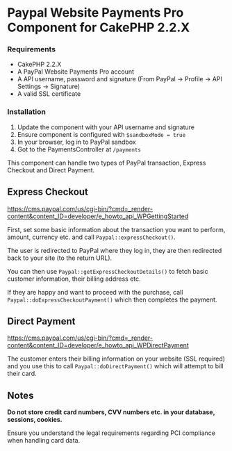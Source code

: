 # Paypal Website Payments Pro Component for CakePHP 2.2.X

### Requirements

* CakePHP 2.2.X
* A PayPal Website Payments Pro account
* A API username, password and signature (From PayPal -> Profile -> API Settings -> Signature)
* A valid SSL certificate

### Installation

1. Update the component with your API username and signature
2. Ensure component is configured with `$sandboxMode = true`
3. In your browser, log in to PayPal sandbox
3. Got to the PaymentsController at `/payments`

This component can handle two types of PayPal transaction, Express Checkout and Direct Payment.

## Express Checkout

https://cms.paypal.com/us/cgi-bin/?cmd=_render-content&content_ID=developer/e_howto_api_WPGettingStarted

First, set some basic information about the transaction you want to perform, amount, currency etc. and call `Paypal::expressCheckout()`. 

The user is redirected to PayPal where they log in, they are then redirected back to your site (to the return URL).

You can then use `Paypal::getExpressCheckoutDetails()` to fetch basic customer information, their billing address etc.

If they are happy and want to proceed with the purchase, call `Paypal::doExpressCheckoutPayment()` which then completes the payment.

## Direct Payment

https://cms.paypal.com/us/cgi-bin/?cmd=_render-content&content_ID=developer/e_howto_api_WPDirectPayment

The customer enters their billing information on your website (SSL required) and you use this to call `Paypal::doDirectPayment()` which will attempt to bill their card.

## Notes

<strong>Do not store credit card numbers, CVV numbers etc. in your database, sessions, cookies.</strong>

Ensure you understand the legal requirements regarding PCI compliance when handling card data. 


